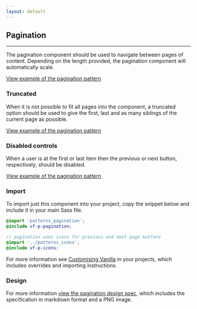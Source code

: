 ```yaml
---
layout: default
---
```


## Pagination

<hr>

The pagination component should be used to navigate between pages of content. Depending on the length provided, the pagination component will automatically scale.

<a href="/examples/patterns/pagination/pagination" class="js-example">
View example of the pagination pattern
</a>

### Truncated

When it is not possible to fit all pages into the component, a truncated option should be used to give the first, last and as many siblings of the current page as possible.

<a href="/examples/patterns/pagination/pagination-truncated" class="js-example">
View example of the pagination pattern
</a>

### Disabled controls

When a user is at the first or last item then the previous or next button, respectively, should be disabled.

<a href="/examples/patterns/pagination/pagination-disabled" class="js-example">
View example of the pagination pattern
</a>

### Import

To import just this component into your project, copy the snippet below and include it in your main Sass file.

```scss
@import 'patterns_pagination';
@include vf-p-pagination;

// pagination uses icons for previous and next page buttons
@import '../patterns_icons';
@include vf-p-icons;
```

For more information see [Customising Vanilla](/customising-vanilla/) in your projects, which includes overrides and importing instructions.

### Design

For more information [view the pagination design spec](https://github.com/ubuntudesign/vanilla-design/tree/master/Pagination), which includes the specification in markdown format and a PNG image.
